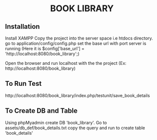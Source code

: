 <h1 align="center"> BOOK LIBRARY </h1>

## Installation

Install XAMPP
Copy the project into the server space i.e htdocs directory.
go to application/config/config.php set the base url with port server is running (Here it is $config['base_url'] = 'http://localhost:8080/book_library';)

Open the browser and run localhost with the the project  (Ex: http://localhost:8080/book_library)


## To Run Test
http://localhost:8080/book_library/index.php/testunit/save_book_details

## To Create DB and Table
Using phpMyadmin create DB 'book_library'.
Go to assets/db_def/book_details.txt copy the query and run to create table 'book_details'

